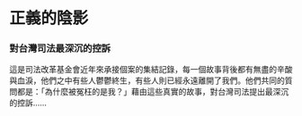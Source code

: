 # 正義的陰影

### 對台灣司法最深沉的控訴

這是司法改革基金會近年來承接個案的集結記錄，每一個故事背後都有無盡的辛酸與血淚，他們之中有些人鬱鬱終生，有些人則已經永遠離開了我們。他們共同的質問都是：「為什麼被冤枉的是我？」藉由這些真實的故事，對台灣司法提出最深沉的控訴……

